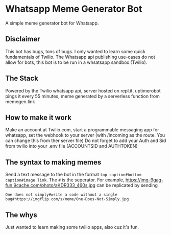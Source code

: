 # Whatsapp Meme Generator Bot
A simple meme generator bot for Whatsapp.

## Disclaimer
This bot has bugs, tons of bugs. I only wanted to learn some quick fundamentals of Twilio. The Whatsapp api publishing use-cases do not allow for bots, this bot is to be run in a whsatsapp sandbox (Twilio).

## The Stack
Powered by the Twilio whatsapp api, server hosted on repl.it, uptimerobot pings it every 55 minutes, meme generated by a serverless function from memegen.link

## How to make it work
Make an account at Twilio.com, start a programmable messaging app for whatsapp, set the webhook to your server (with /incoming as the route. You can change this from ther server file) Do not forget to add your Auth and Sid from twilio into your .env file (ACCOUNTSID and AUTHTOKEN)

## The syntax to making memes
Send a text message to the bot in the format `top caption#bottom caption#image link`. The `#` is the seperator. For example, https://img-9gag-fun.9cache.com/photo/aKDR333_460s.jpg can be replicated by sending 
```
One does not simply#write a code without a single bug#https://imgflip.com/s/meme/One-Does-Not-Simply.jpg
```

## The whys
Just wanted to learn making some twilio apps, also cuz it's fun.
